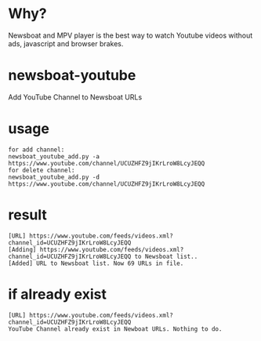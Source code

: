 # Why?
Newsboat and MPV player is the best way to watch Youtube videos without ads, javascript and browser brakes.

# newsboat-youtube
Add YouTube Channel to Newsboat URLs

# usage
```
for add channel:
newsboat_youtube_add.py -a https://www.youtube.com/channel/UCUZHFZ9jIKrLroW8LcyJEQQ
for delete channel:
newsboat_youtube_add.py -d https://www.youtube.com/channel/UCUZHFZ9jIKrLroW8LcyJEQQ
```

# result
```
[URL] https://www.youtube.com/feeds/videos.xml?channel_id=UCUZHFZ9jIKrLroW8LcyJEQQ
[Adding] https://www.youtube.com/feeds/videos.xml?channel_id=UCUZHFZ9jIKrLroW8LcyJEQQ to Newsboat list..
[Added] URL to Newsboat list. Now 69 URLs in file.
```

# if already exist
```
[URL] https://www.youtube.com/feeds/videos.xml?channel_id=UCUZHFZ9jIKrLroW8LcyJEQQ
YouTube Channel already exist in Newboat URLs. Nothing to do.
```

